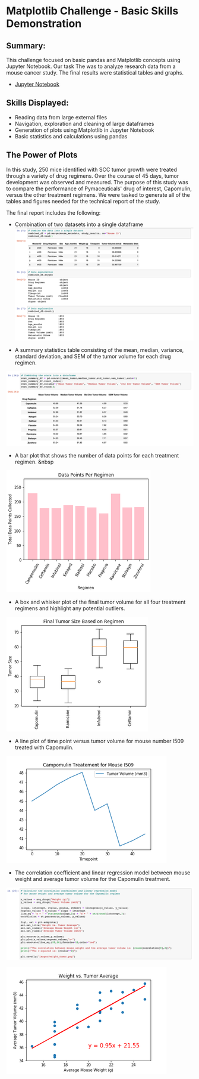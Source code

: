 # Matplotlib Challenge - Basic Skills Demonstration

## Summary: 
This challenge focused on basic pandas and Matplotlib concepts using Jupyter Notebook. Our task The was to analyze research data from a mouse cancer study. The final results were statistical tables and graphs. 

* [Jupyter Notebook](https://nbviewer.jupyter.org/github/kasiakalemba/Matplotlib-Cancer-Study/blob/master/Pymaceuticals.ipynb#/) 

## Skills Displayed: 
* Reading data from large external files 
* Navigation, exploration and cleaning of large dataframes 
* Generation of plots using Matplotlib in Jupyter Notebook
* Basic statistics and calculations using pandas 

## The Power of Plots 
In this study, 250 mice identified with SCC tumor growth were treated through a variety of drug regimens. Over the course of 45 days, tumor development was observed and measured. The purpose of this study was to compare the performance of Pymaceuticals' drug of interest, Capomulin, versus the other treatment regimens. We were tasked to generate all of the tables and figures needed for the technical report of the study. 

The final report includes the following: 
* Combination of two datasets into a single dataframe 
![](images/fig1.png)

* A summary statistics table consisting of the mean, median, variance, standard deviation, and SEM of the tumor volume for each drug regimen.

![](images/fig2.png)

* A bar plot that shows the number of data points for each treatment regimen.
&nbsp

![](images/datapointss.png)

* A box and whisker plot of the final tumor volume for all four treatment regimens and highlight any potential outliers.

![](images/finaltumor.png)

* A line plot of time point versus tumor volume for mouse number l509 treated with Capomulin.

![](images/campomulin_mousel509.png)

* The correlation coefficient and linear regression model between mouse weight and average tumor volume for the Capomulin treatment.

![](images/fig3.png)

![](images/weight_tumor.png)
















